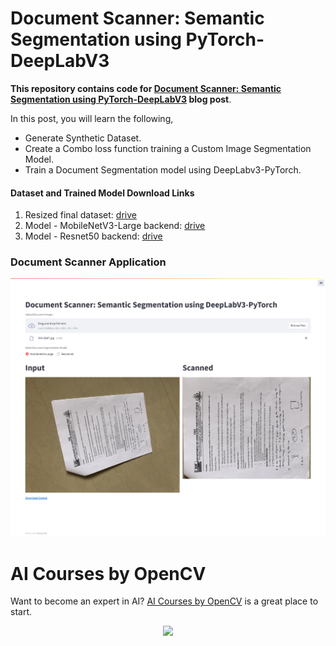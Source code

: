 # Document Scanner: Semantic Segmentation using PyTorch-DeepLabV3

**This repository contains code for [Document Scanner: Semantic Segmentation using PyTorch-DeepLabV3](https://learnopencv.com/custom-document-segmentation-using-deep-learning/) blog post**.

In this post, you will learn the following,

* Generate Synthetic Dataset.
* Create a Combo loss function training a Custom Image Segmentation Model.
* Train a Document Segmentation model using DeepLabv3-PyTorch.

#### Dataset and Trained Model Download Links

1. Resized final dataset: [drive](https://drive.google.com/file/d/1rRmNRQgSW3k09B76AAi5LfGztRSDOXVf/view?usp=sharing)
2. Model - MobileNetV3-Large backend: [drive](https://drive.google.com/file/d/1ROtCvke02aFT6wnK-DTAIKP5-8ppXE2a/view?usp=sharing)
3. Model - Resnet50 backend: [drive](https://drive.google.com/file/d/1DEl6qLckFChSDlT_oLUbO2JpN776Qx-g/view?usp=sharing)

### Document Scanner Application

<img src = 'app_images/app_demo.png'>

# AI Courses by OpenCV

Want to become an expert in AI? [AI Courses by OpenCV](https://opencv.org/courses/) is a great place to start.

<a href="https://opencv.org/courses/">
<p align="center">
<img src="https://www.learnopencv.com/wp-content/uploads/2020/04/AI-Courses-By-OpenCV-Github.png">
</p>
</a>
